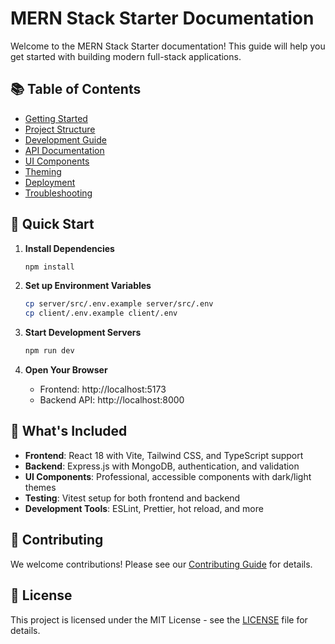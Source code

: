 # MERN Stack Starter Documentation

Welcome to the MERN Stack Starter documentation! This guide will help you get started with building modern full-stack applications.

## 📚 Table of Contents

- [Getting Started](./getting-started.md)
- [Project Structure](./project-structure.md)
- [Development Guide](./development.md)
- [API Documentation](./api.md)
- [UI Components](./components.md)
- [Theming](./theming.md)
- [Deployment](./deployment.md)
- [Troubleshooting](./troubleshooting.md)

## 🚀 Quick Start

1. **Install Dependencies**
   ```bash
   npm install
   ```

2. **Set up Environment Variables**
   ```bash
   cp server/src/.env.example server/src/.env
   cp client/.env.example client/.env
   ```

3. **Start Development Servers**
   ```bash
   npm run dev
   ```

4. **Open Your Browser**
   - Frontend: http://localhost:5173
   - Backend API: http://localhost:8000

## 🎯 What's Included

- **Frontend**: React 18 with Vite, Tailwind CSS, and TypeScript support
- **Backend**: Express.js with MongoDB, authentication, and validation
- **UI Components**: Professional, accessible components with dark/light themes
- **Testing**: Vitest setup for both frontend and backend
- **Development Tools**: ESLint, Prettier, hot reload, and more

## 🤝 Contributing

We welcome contributions! Please see our [Contributing Guide](./contributing.md) for details.

## 📄 License

This project is licensed under the MIT License - see the [LICENSE](../LICENSE) file for details.